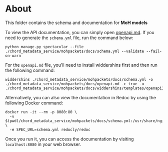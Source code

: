 # About

This folder contains the schema and documentation for **MoH models**

To view the API documentation, you can simply open [openapi.md](openapi.md). If you need to generate the `schema.yml` file, run the command below:

```
python manage.py spectacular --file ./chord_metadata_service/mohpackets/docs/schema.yml --validate --fail-on-warn
```

For the `openapi.md` file, you'll need to install widdershins first and then run the following command:

```
widdershins ./chord_metadata_service/mohpackets/docs/schema.yml -o ./chord_metadata_service/mohpackets/docs/openapi.md -c true -u ./chord_metadata_service/mohpackets/docs/widdershins/templates/openapi3
```

Alternatively, you can also view the documentation in Redoc by using the following Docker command:

```
docker run -it --rm -p 8080:80 \
  -v $(pwd)/chord_metadata_service/mohpackets/docs/schema.yml:/usr/share/nginx/html/schema.yml \
  -e SPEC_URL=schema.yml redocly/redoc
```

Once you run it, you can access the documentation by visiting `localhost:8080` in your web browser.